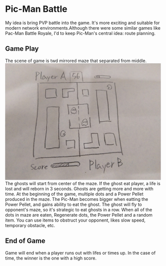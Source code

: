 # Pic-Man Battle
My idea is bring PVP battle into the game. It's more exciting and suitable for modern network environments.Although there were some similar games like Pac-Man Battle Royale, I'd to keep Pic-Man's central idea: route planning. 

## Game Play
The scene of game is twd mirrored maze that separated from middle.
![image](https://github.com/lutas2000/PicCollage-Home-Quiz/blob/master/IMG_20190330_091454.jpg)
The ghosts will start from center of the maze. If the ghost eat player, a life is lost and will reborn in 3 seconds. Ghosts are getting more and more with time.
At the beginning of the game, multiple dots and a Power Pellet produced in the maze. The Pic-Man becomes bigger when eatting the Power Pellet, and gains ability to eat the ghost.
The ghost will fly to opponent's maze, so it's strategic to eat ghosts in a row.
When all of the dots in maze are eaten, Regenerate dots, the Power Pellet and a random item. You can use items to obstruct your opponent, likes slow speed, temporary obstacle, etc.

## End of Game
Game will end when a player runs out with lifes or times up.
In the case of time, the winner is the one with a high score.

